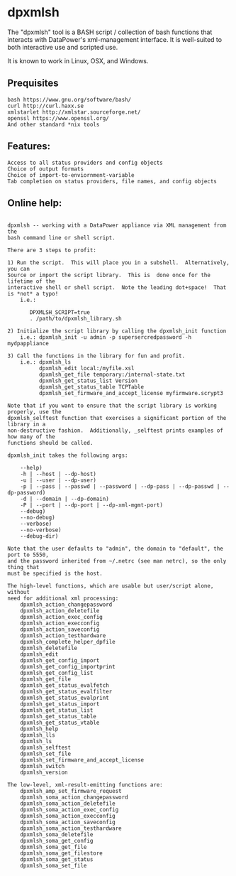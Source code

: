 # dpxmlsh

The "dpxmlsh" tool is a BASH script / collection of bash functions that
interacts with DataPower's xml-management interface.  It is well-suited
to both interactive use and scripted use.

It is known to work in Linux, OSX, and Windows.

## Prequisites

    bash https://www.gnu.org/software/bash/
    curl http://curl.haxx.se
    xmlstarlet http://xmlstar.sourceforge.net/
    openssl https://www.openssl.org/
    And other standard *nix tools

## Features:

    Access to all status providers and config objects
    Choice of output formats
    Choice of import-to-enviornment-variable
    Tab completion on status providers, file names, and config objects

## Online help:

```

dpxmlsh -- working with a DataPower appliance via XML management from the
bash command line or shell script.

There are 3 steps to profit:

1) Run the script.  This will place you in a subshell.  Alternatively, you can
Source or import the script library.  This is  done once for the lifetime of the
interactive shell or shell script.  Note the leading dot+space!  That is *not* a typo!
    i.e.:

       DPXMLSH_SCRIPT=true
       . /path/to/dpxmlsh_library.sh 

2) Initialize the script library by calling the dpxmlsh_init function
    i.e.: dpxmlsh_init -u admin -p supersercredpassword -h mydpappliance

3) Call the functions in the library for fun and profit.
    i.e.: dpxmlsh_ls
          dpxmlsh_edit local:/myfile.xsl
          dpxmlsh_get_file temporary:/internal-state.txt
          dpxmlsh_get_status_list Version
          dpxmlsh_get_status_table TCPTable
          dpxmlsh_set_firmware_and_accept_license myfirmware.scrypt3

Note that if you want to ensure that the script library is working properly, use the
dpxmlsh_selftest function that exercises a significant portion of the library in a
non-destructive fashion.  Additionally, _selftest prints examples of how many of the
functions should be called.

dpxmlsh_init takes the following args:

    --help)
    -h | --host | --dp-host)
    -u | --user | --dp-user)
    -p | --pass | --passwd | --password | --dp-pass | --dp-passwd | --dp-password)
    -d | --domain | --dp-domain)
    -P | --port | --dp-port | --dp-xml-mgmt-port)
    --debug)
    --no-debug)
    --verbose)
    --no-verbose)
    --debug-dir)

Note that the user defaults to "admin", the domain to "default", the port to 5550,
and the password inherited from ~/.netrc (see man netrc), so the only thing that
must be specified is the host.

The high-level functions, which are usable but user/script alone, without
need for additional xml processing:
    dpxmlsh_action_changepassword 
    dpxmlsh_action_deletefile 
    dpxmlsh_action_exec_config 
    dpxmlsh_action_execconfig 
    dpxmlsh_action_saveconfig 
    dpxmlsh_action_testhardware 
    dpxmlsh_complete_helper_dpfile 
    dpxmlsh_deletefile 
    dpxmlsh_edit 
    dpxmlsh_get_config_import 
    dpxmlsh_get_config_importprint 
    dpxmlsh_get_config_list 
    dpxmlsh_get_file 
    dpxmlsh_get_status_evalfetch 
    dpxmlsh_get_status_evalfilter 
    dpxmlsh_get_status_evalprint 
    dpxmlsh_get_status_import 
    dpxmlsh_get_status_list 
    dpxmlsh_get_status_table 
    dpxmlsh_get_status_vtable 
    dpxmlsh_help 
    dpxmlsh_lls 
    dpxmlsh_ls 
    dpxmlsh_selftest 
    dpxmlsh_set_file 
    dpxmlsh_set_firmware_and_accept_license 
    dpxmlsh_switch 
    dpxmlsh_version 

The low-level, xml-result-emitting functions are:
    dpxmlsh_amp_set_firmware_request 
    dpxmlsh_soma_action_changepassword 
    dpxmlsh_soma_action_deletefile 
    dpxmlsh_soma_action_exec_config 
    dpxmlsh_soma_action_execconfig 
    dpxmlsh_soma_action_saveconfig 
    dpxmlsh_soma_action_testhardware 
    dpxmlsh_soma_deletefile 
    dpxmlsh_soma_get_config 
    dpxmlsh_soma_get_file 
    dpxmlsh_soma_get_filestore 
    dpxmlsh_soma_get_status 
    dpxmlsh_soma_set_file 

```

